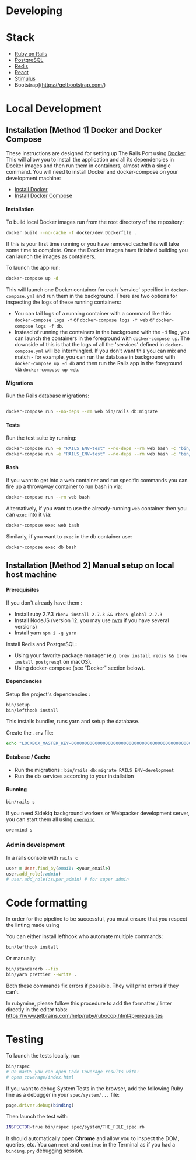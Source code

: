 # Developing

# Stack

- [Ruby on Rails](https://rubyonrails.org/)
- [PostgreSQL](https://www.postgresql.org/)
- [Redis](https://redis.io/)
- [React](https://reactjs.org/)
- [Stimulus](https://stimulus.hotwire.dev/)
- Bootstrap](https://getbootstrap.com/)


# Local Development

## Installation [Method 1] Docker and Docker Compose

These instructions are designed for setting up The Rails Port using [Docker](https://www.docker.com/). This will allow you to install the application and all its dependencies in Docker images and then run them in containers, almost with a single command. You will need to install Docker and docker-compose on your development machine:

- [Install Docker](https://docs.docker.com/install/)
- [Install Docker Compose](https://docs.docker.com/compose/install/)

#### Installation

To build local Docker images run from the root directory of the repository:

```bash
docker build --no-cache -f docker/dev.Dockerfile .
```

If this is your first time running or you have removed cache this will take some time to complete. Once the Docker images have finished building you can launch the images as containers.

To launch the app run:

```bash
docker-compose up -d
```

This will launch one Docker container for each 'service' specified in `docker-compose.yml` and run them in the background. There are two options for inspecting the logs of these running containers:

- You can tail logs of a running container with a command like this: `docker-compose logs -f` or `docker-compose logs -f web` or `docker-compose logs -f db`.
- Instead of running the containers in the background with the `-d` flag, you can launch the containers in the foreground with `docker-compose up`. The downside of this is that the logs of all the 'services' defined in `docker-compose.yml` will be intermingled. If you don't want this you can mix and match - for example, you can run the database in background with `docker-compose up -d db` and then run the Rails app in the foreground via `docker-compose up web`.

#### Migrations

Run the Rails database migrations:

```bash

docker-compose run --no-deps --rm web bin/rails db:migrate
```

#### Tests

Run the test suite by running:

```bash
docker-compose run -e "RAILS_ENV=test" --no-deps --rm web bash -c "bin/rails db:create db:migrate"
docker-compose run -e "RAILS_ENV=test" --no-deps --rm web bash -c "bin/rspec"
```

#### Bash

If you want to get into a web container and run specific commands you can fire up a throwaway container to run bash in via:

```bash
docker-compose run --rm web bash
```

Alternatively, if you want to use the already-running `web` container then you can `exec` into it via:

```bash
docker-compose exec web bash
```

Similarly, if you want to `exec` in the db container use:

```bash
docker-compose exec db bash
```

## Installation [Method 2] Manual setup on local host machine

#### Prerequisites

If you don't already have them :

- Install ruby 2.7.3 `rbenv install 2.7.3 && rbenv global 2.7.3`
- Install NodeJS (version 12, you may use [nvm](https://github.com/nvm-sh/nvm) if you have several versions)
- Install yarn `npm i -g yarn`

Install Redis and PostgreSQL:

- Using your favorite package manager (e.g. `brew install redis && brew install postgresql` on macOS).
- Using docker-compose (see "Docker" section below).

#### Dependencies

Setup the project's dependencies :

```bash
bin/setup
bin/lefthook install
```

This installs bundler, runs yarn and setup the database.

Create the `.env` file:

```bash
echo "LOCKBOX_MASTER_KEY=0000000000000000000000000000000000000000000000000000000000000000" > .env
```

#### Database / Cache

- Run the migrations : `bin/rails db:migrate RAILS_ENV=development`
- Run the db services according to your installation

#### Running

```bash
bin/rails s
```

If you need Sidekiq background workers or Webpacker development server, you can
start them all using [`overmind`](https://github.com/DarthSim/overmind)

```bash
overmind s
```

### Admin development

In a rails console with `rails c`

```ruby
user = User.find_by(email: <your_email>)
user.add_role(:admin)
# user.add_role(:super_admin) # for super admin
```

# Code formatting

In order for the pipeline to be successful, you must ensure that you respect
the linting made using

You can either install lefthook who automate multiple commands:

```bash
bin/lefthook install
```

Or manually:

```bash
bin/standardrb --fix
bin/yarn prettier --write .
```

Both these commands fix errors if possible. They will print errors if they
can't.

In rubymine, please follow this procedure to add the formatter / linter
directly in the editor tabs:
https://www.jetbrains.com/help/ruby/rubocop.html#prerequisites

# Testing

To launch the tests locally, run:

```bash
bin/rspec
# On macOS you can open Code Coverage results with:
# open coverage/index.html
```

If you want to debug System Tests in the browser, add the following Ruby line
as a debugger in your `spec/system/...` file:

```ruby
page.driver.debug(binding)
```

Then launch the test with:

```bash
INSPECTOR=true bin/rspec spec/system/THE_FILE_spec.rb
```

It should automatically open **Chrome** and allow you to inspect the DOM,
queries, etc. You can `next` and `continue` in the Terminal as if you had a
`binding.pry` debugging session.

